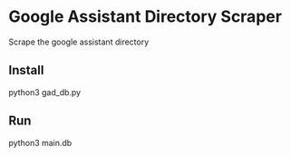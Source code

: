 # Google Assistant Directory Scraper
Scrape the google assistant directory


## Install

python3 gad_db.py 

## Run
python3 main.db


